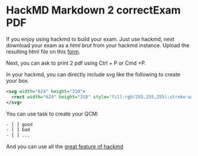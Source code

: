 # HackMD Markdown 2 correctExam PDF

If you enjoy using hackmd to build your exam. Just use hackmd, next download your exam as a *html brut* from your hackmd instance. Upload the resulting html file on this [form](https://correctexam.github.io/hackmd.io2pdf/). 

Next, you can ask to print 2 pdf using Ctrl + P or Cmd +P.

In your hackmd, you can directly include svg like the following to create your box. 

```svg
<svg width="624" height="310">
  <rect width="624" height="310" style="fill:rgb(255,255,255);stroke-width:1;stroke:rgb(0,0,0)" />
</svg>
```

You can use task to create your QCM:

```txt
- [ ] good
- [ ] bad
- [ ] ...
```

And you can use all the [great feature of hackmd](https://hackmd.io/s/features#Edit)

